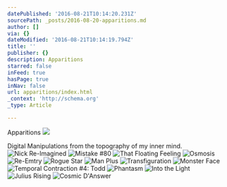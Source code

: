```yaml
---
datePublished: '2016-08-21T10:14:20.231Z'
sourcePath: _posts/2016-08-20-apparitions.md
author: []
via: {}
dateModified: '2016-08-21T10:14:19.794Z'
title: ''
publisher: {}
description: Apparitions
starred: false
inFeed: true
hasPage: true
inNav: false
url: apparitions/index.html
_context: 'http://schema.org'
_type: Article

---
```

Apparitions
![](https://the-grid-user-content.s3-us-west-2.amazonaws.com/44d20ac9-2c8d-47e7-8682-d243988c276b.jpg)

Digital Manipulations from the topography of my inner mind.
![Nick Re-Imagined](https://the-grid-user-content.s3-us-west-2.amazonaws.com/cf94c871-3380-4545-bbbb-937af7153805.jpg)
![Mistake #80](https://the-grid-user-content.s3-us-west-2.amazonaws.com/f0308bd6-d478-4846-be84-2837a1823ee8.jpg)
![That Floating Feeling](https://the-grid-user-content.s3-us-west-2.amazonaws.com/e01c2b22-2409-426d-adca-0ae62efad10b.jpg)
![Osmosis](https://the-grid-user-content.s3-us-west-2.amazonaws.com/eca02192-f242-46d1-8cc0-0fb03618867d.jpg)
![Re-Emtry](https://the-grid-user-content.s3-us-west-2.amazonaws.com/9564c127-dd12-4685-8d28-2d49bd442c9f.jpg)
![Rogue Star](https://the-grid-user-content.s3-us-west-2.amazonaws.com/9b677225-51d5-406d-906f-76ac78913e57.jpg)
![Man Plus](https://the-grid-user-content.s3-us-west-2.amazonaws.com/f12d9ce0-75fe-4ee4-9f4c-42f7076d8475.jpg)
![Transfiguration](https://the-grid-user-content.s3-us-west-2.amazonaws.com/b6ef20cc-351e-45e0-a86a-526537a21618.jpg)
![Monster Face](https://the-grid-user-content.s3-us-west-2.amazonaws.com/42973311-bdee-421d-b40e-a8ac4f08f802.jpg)
![Temporal Contraction #4: Todd](https://the-grid-user-content.s3-us-west-2.amazonaws.com/7285457e-2b2c-4a9e-91ca-ba40cb8b390d.jpg)
![Phantasm](https://the-grid-user-content.s3-us-west-2.amazonaws.com/4646a31b-5d6d-4bc3-803d-4b9d42fc60ef.jpg)
![Into the Light](https://the-grid-user-content.s3-us-west-2.amazonaws.com/c9d644d9-91ad-4a3d-83a5-ea278081fdb3.jpg)
![Julius Rising](https://the-grid-user-content.s3-us-west-2.amazonaws.com/b14badb6-65ec-4816-81c7-dfb2bbaa08fc.jpg)
![Cosmic D'Answer](https://the-grid-user-content.s3-us-west-2.amazonaws.com/55bc8308-15b9-4e21-ad8b-d5d71eded928.jpg)